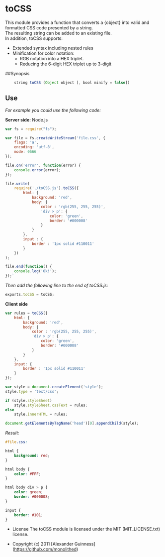 # toCSS

This module provides a function that converts a {object} into valid and formatted CSS code presented by a string. <br
 />
The resulting string can be added to an existing file. <br />
In addition, toCSS supports:

* Extended syntax including nested rules
* Minification for color notation:
	* RGB notation into a HEX triplet.
	* Reducing the 6-digit HEX triplet up to 3-digit

##Synopsis

```javascript
	string toCSS (Object object [, bool minify = false])
```

## Use
*For example you could use the following code:*

**Server side:** Node.js

```javascript
var fs = require("fs");

var file = fs.createWriteStream('file.css', {
	flags: 'a',
	encoding: 'utf-8',
	mode: 0666
});

file.on('error', function(error) {
	console.error(error);
});

file.write(
	require('./toCSS.js').toCSS({
		html: {
			background: 'red',
			body: {
				color : 'rgb(255, 255, 255)',
				'div > p': {
					color: 'green',
					border: '#000008'
				}
			}
		},
		input : {
			border : '1px solid #110011'
		}
	})
);

file.end(function() {
	console.log('Ok!');
});`
```

*Then add the following line to the end of toCSS.js:*

```javascript
exports.toCSS = toCSS;
```

**Client side**

```javascript
var rules = toCSS({
	html: {
		background: 'red',
		body: {
			color : 'rgb(255, 255, 255)',
			'div > p': {
				color: 'green',
				border: '#000008'
			}
		}
	},
	input: {
		border : '1px solid #110011'
	}
});

var style = document.createElement('style');
style.type = 'text/css';

if (style.styleSheet)
	style.styleSheet.cssText = rules;
else
	style.innerHTML = rules;

document.getElementsByTagName('head')[0].appendChild(style);
```

*Result:*

```css
#file.css:

html {
	background: red;
}

html body {
	color: #FFF;
}

html body div > p {
	color: green;
	border: #000008;
}

input {
	border: #101;
}
```

* License
    The toCSS module is licensed under the MIT (MIT_LICENSE.txt) license.

* Copyright (c) 2011 [Alexander Guinness] (https://github.com/monolithed)